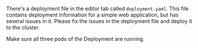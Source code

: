 There's a deployment file in the editor tab called `deployment.yaml`. This file contains deployment information for a simple web application, but has several issues in it. Please fix the issues in the deployment file and deploy it to the cluster.

Make sure all three pods of the Deployment are running.

